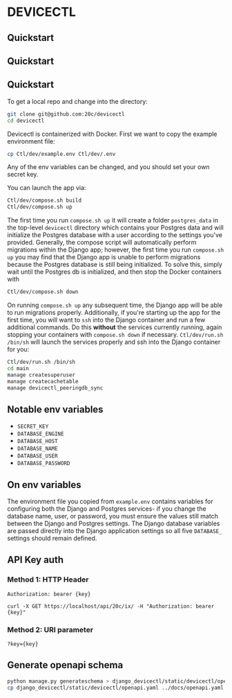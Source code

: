 # DEVICECTL

## Quickstart

## Quickstart

## Quickstart

To get a local repo and change into the directory:
```sh
git clone git@github.com:20c/devicectl
cd devicectl
```

Devicectl is containerized with Docker. First we want to copy the example environment file:
```sh
cp Ctl/dev/example.env Ctl/dev/.env
```
Any of the env variables can be changed, and you should set your own secret key. 

You can launch the app via: 
```sh
Ctl/dev/compose.sh build
Ctl/dev/compose.sh up
```


The first time you run `compose.sh up` it will create a folder `postgres_data` in the top-level `devicectl` directory which contains your Postgres data and will initialize the Postgres database with a user according to the settings you've provided. Generally, the compose script will automatically perform migrations within the Django app; however, the first time you run `compose.sh up` you may find that the Django app is unable to perform migrations because the Postgres database is still being initialized. To solve this, simply wait until the Postgres db is initialized, and then stop the Docker containers with

```sh
Ctl/dev/compose.sh down
```


On running `compose.sh up` any subsequent time, the Django app will be able to run migrations properly. Additionally, if you're starting up the app for the first time, you will want to `ssh` into the Django container and run a few additional commands. Do this **without** the services currently running, again stopping your containers with `compose.sh down` if necessary. `Ctl/dev/run.sh /bin/sh` will launch the services properly and ssh into the Django container for you:


```sh
Ctl/dev/run.sh /bin/sh
cd main
manage createsuperuser
manage createcachetable
manage devicectl_peeringdb_sync
```


## Notable env variables

- `SECRET_KEY`
- `DATABASE_ENGINE`
- `DATABASE_HOST`
- `DATABASE_NAME`
- `DATABASE_USER`
- `DATABASE_PASSWORD`

## On env variables

The environment file you copied from `example.env` contains variables for configuring both the Django and Postgres services- if you change the database name, user, or password, you must ensure the values still match between the Django and Postgres settings. The Django database variables are passed directly into the Django application settings so all five `DATABASE_` settings should remain defined.


## API Key auth

### Method 1: HTTP Header

```
Authorization: bearer {key}
```

```
curl -X GET https://localhost/api/20c/ix/ -H "Authorization: bearer {key}"
```

### Method 2: URI parameter

```
?key={key}
```

## Generate openapi schema

```sh
python manage.py generateschema > django_devicectl/static/devicectl/openapi.yaml
cp django_devicectl/static/devicectl/openapi.yaml ../docs/openapi.yaml
```
